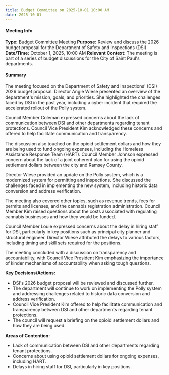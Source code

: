 ```yaml
---
title: Budget Committee on 2025-10-01 10:00 AM
date: 2025-10-01
---
```

#### Meeting Info
**Type:** Budget Committee Meeting
**Purpose:** Review and discuss the 2026 budget proposal for the Department of Safety and Inspections (DSI)
**Date/Time:** October 1, 2025, 10:00 AM
**Relevant Context:** The meeting is part of a series of budget discussions for the City of Saint Paul's departments.

#### Summary

The meeting focused on the Department of Safety and Inspections' (DSI) 2026 budget proposal. Director Angie Wiese presented an overview of the department's mission, goals, and priorities. She highlighted the challenges faced by DSI in the past year, including a cyber incident that required the accelerated rollout of the Polly system.

Council Member Coleman expressed concerns about the lack of communication between DSI and other departments regarding tenant protections. Council Vice President Kim acknowledged these concerns and offered to help facilitate communication and transparency.

The discussion also touched on the opioid settlement dollars and how they are being used to fund ongoing expenses, including the Homeless Assistance Response Team (HART). Council Member Johnson expressed concern about the lack of a joint coherent plan for using the opioid settlement dollars between the city and Ramsey County.

Director Wiese provided an update on the Polly system, which is a modernized system for permitting and inspections. She discussed the challenges faced in implementing the new system, including historic data conversion and address verification.

The meeting also covered other topics, such as revenue trends, fees for permits and licenses, and the cannabis registration administration. Council Member Kim raised questions about the costs associated with regulating cannabis businesses and how they would be funded.

Council Member Louie expressed concerns about the delay in hiring staff for DSI, particularly in key positions such as principal city planner and structural engineer. Director Wiese attributed the delays to various factors, including timing and skill sets required for the positions.

The meeting concluded with a discussion on transparency and accountability, with Council Vice President Kim emphasizing the importance of kinder mechanisms of accountability when asking tough questions.

**Key Decisions/Actions:**

* DSI's 2026 budget proposal will be reviewed and discussed further.
* The department will continue to work on implementing the Polly system and addressing challenges related to historic data conversion and address verification.
* Council Vice President Kim offered to help facilitate communication and transparency between DSI and other departments regarding tenant protections.
* The council will request a briefing on the opioid settlement dollars and how they are being used.

**Areas of Contention:**

* Lack of communication between DSI and other departments regarding tenant protections.
* Concerns about using opioid settlement dollars for ongoing expenses, including HART.
* Delays in hiring staff for DSI, particularly in key positions.

